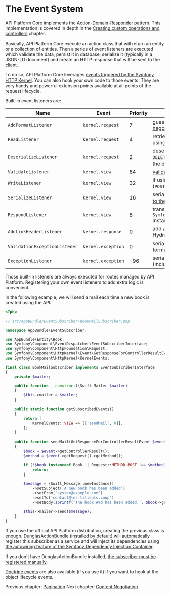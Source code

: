 # The Event System

API Platform Core implements the [Action-Domain-Responder](https://github.com/pmjones/adr) pattern. This implementation
is covered in depth in the [Creating custom operations and controllers](operations.md#creating-custom-operations-and-controllers)
chapter.

Basically, API Platform Core execute an action class that will return an entity or a collection of entities. Then a series
of event listeners are executed which validate the data, persist it in database, serialize it (typically in a JSON-LD document)
and create an HTTP response that will be sent to the client.

To do so, API Platform Core leverages [events triggered by the Symfony HTTP Kernel](https://symfony.com/doc/current/reference/events.html#kernel-events).
You can also hook your own code to those events. They are very handy and powerful extension points available at all points
of the request lifecycle.

Built-in event listeners are:

Name                          | Event              | Priority | Description
------------------------------|--------------------|----------|--------------------------------------------------------------------------------------------------------------------------
`AddFormatListener`           | `kernel.request`   | 7        | guess the best response format ([content negotiation](content-negotiation.md))
`ReadListener`                | `kernel.request`   | 4        | retrieve data from the persistence system using the [data providers](data-providers.md)
`DeserializeListener`         | `kernel.request`   | 2        | deserialize data into a PHP entity (`GET`, `POST`, `DELETE`); update the entity retrieved using the data provider (`PUT`)
`ValidateListener`            | `kernel.view`      | 64       | [validate data](validation.md) (`POST`, `PUT`)
`WriteListener`               | `kernel.view`      | 32       | if using the Doctrine ORM, persist data (`POST`, `PUT`, `DELETE`)
`SerializeListener`           | `kernel.view`      | 16       | serialize the PHP entity in string [according to the request format](content-negotiation.md)
`RespondListener`             | `kernel.view`      | 8        | transform serialized to a `Symfony\Component\HttpFoundation\Response` instance
`AddLinkHeaderListener`       | `kernel.response`  | 0        | add a `Link` HTTP header pointing to the Hydra documentation
`ValidationExceptionListener` | `kernel.exception` | 0        | serialize validation exceptions in the Hydra format
`ExceptionListener`           | `kernel.exception` | -96      | serialize PHP exceptions in the Hydra format (including the stack trace in debug mode)

Those built-in listeners are always executed for routes managed by API Platform. Registering your own event listeners to
add extra logic is convenient.

In the following example, we will send a mail each time a new book is created using the API:

```php
<?php

// src/AppBundle/EventSubscriber/BookMailSubscriber.php

namespace AppBundle\EventSubscriber;

use AppBundle\Entity\Book;
use Symfony\Component\EventDispatcher\EventSubscriberInterface;
use Symfony\Component\HttpFoundation\Request;
use Symfony\Component\HttpKernel\Event\GetResponseForControllerResultEvent;
use Symfony\Component\HttpKernel\KernelEvents;

final class BookMailSubscriber implements EventSubscriberInterface
{
    private $mailer;

    public function __construct(\Swift_Mailer $mailer)
    {
        $this->mailer = $mailer;
    }

    public static function getSubscribedEvents()
    {
        return [
            KernelEvents::VIEW => [['sendMail', 0]],
        ];
    }

    public function sendMail(GetResponseForControllerResultEvent $event)
    {
        $book = $event->getControllerResult();
        $method = $event->getRequest()->getMethod();

        if (!$book instanceof Book || Request::METHOD_POST !== $method) {
            return;
        }

        $message = \Swift_Message::newInstance()
            ->setSubject('A new book has been added')
            ->setFrom('system@example.com')
            ->setTo('contact@les-tilleuls.coop')
            ->setBody(sprintf('The book #%d has been added.', $book->getId()));

        $this->mailer->send($message);
    }
}
```

If you use the official API Platform distribution, creating the previous class is enough. [DunglasActionBundle](https://github.com/dunglas/DunglasActionBundle)
(installed by default) will automatically register this subscriber as a service and will inject its dependencies using [the
autowiring feature of the Symfony Dependency Injection Container](http://symfony.com/doc/current/components/dependency_injection/autowiring.html).

If you don't have DunglasActionBundle installed, [the subscriber must be registered manually](http://symfony.com/doc/current/components/http_kernel/introduction.html#creating-an-event-listener).

[Doctrine events](http://doctrine-orm.readthedocs.org/en/latest/reference/events.html#reference-events-lifecycle-events)
are also available (if you use it) if you want to hook at the object lifecycle events.

Previous chapter: [Pagination](pagination.md)
Next chapter: [Content Negotiation](content-negotiation.md)
